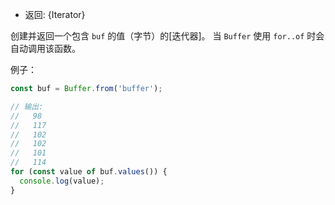<!-- YAML
added: v1.1.0
-->

* 返回: {Iterator}

创建并返回一个包含 `buf` 的值（字节）的[迭代器]。
当 `Buffer` 使用 `for..of` 时会自动调用该函数。

例子：

```js
const buf = Buffer.from('buffer');

// 输出:
//   98
//   117
//   102
//   102
//   101
//   114
for (const value of buf.values()) {
  console.log(value);
}

```

